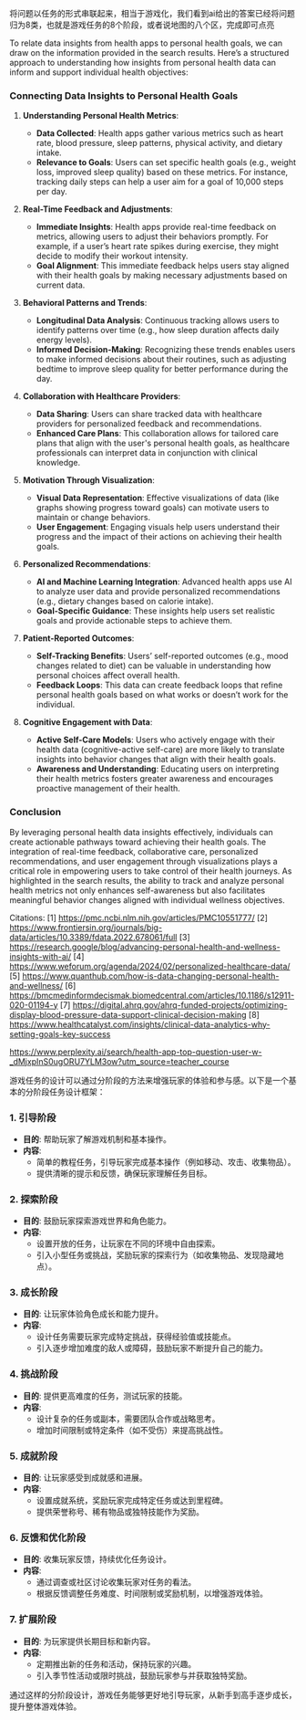 将问题以任务的形式串联起来，相当于游戏化，我们看到ai给出的答案已经将问题归为8类，也就是游戏任务的8个阶段，或者说地图的八个区，完成即可点亮

To relate data insights from health apps to personal health goals, we can draw on the information provided in the search results. Here’s a structured approach to understanding how insights from personal health data can inform and support individual health objectives:

### Connecting Data Insights to Personal Health Goals

1. **Understanding Personal Health Metrics**:
   - **Data Collected**: Health apps gather various metrics such as heart rate, blood pressure, sleep patterns, physical activity, and dietary intake.
   - **Relevance to Goals**: Users can set specific health goals (e.g., weight loss, improved sleep quality) based on these metrics. For instance, tracking daily steps can help a user aim for a goal of 10,000 steps per day.

2. **Real-Time Feedback and Adjustments**:
   - **Immediate Insights**: Health apps provide real-time feedback on metrics, allowing users to adjust their behaviors promptly. For example, if a user’s heart rate spikes during exercise, they might decide to modify their workout intensity.
   - **Goal Alignment**: This immediate feedback helps users stay aligned with their health goals by making necessary adjustments based on current data.

3. **Behavioral Patterns and Trends**:
   - **Longitudinal Data Analysis**: Continuous tracking allows users to identify patterns over time (e.g., how sleep duration affects daily energy levels).
   - **Informed Decision-Making**: Recognizing these trends enables users to make informed decisions about their routines, such as adjusting bedtime to improve sleep quality for better performance during the day.

4. **Collaboration with Healthcare Providers**:
   - **Data Sharing**: Users can share tracked data with healthcare providers for personalized feedback and recommendations.
   - **Enhanced Care Plans**: This collaboration allows for tailored care plans that align with the user's personal health goals, as healthcare professionals can interpret data in conjunction with clinical knowledge.

5. **Motivation Through Visualization**:
   - **Visual Data Representation**: Effective visualizations of data (like graphs showing progress toward goals) can motivate users to maintain or change behaviors.
   - **User Engagement**: Engaging visuals help users understand their progress and the impact of their actions on achieving their health goals.

6. **Personalized Recommendations**:
   - **AI and Machine Learning Integration**: Advanced health apps use AI to analyze user data and provide personalized recommendations (e.g., dietary changes based on calorie intake).
   - **Goal-Specific Guidance**: These insights help users set realistic goals and provide actionable steps to achieve them.

7. **Patient-Reported Outcomes**:
   - **Self-Tracking Benefits**: Users’ self-reported outcomes (e.g., mood changes related to diet) can be valuable in understanding how personal choices affect overall health.
   - **Feedback Loops**: This data can create feedback loops that refine personal health goals based on what works or doesn’t work for the individual.

8. **Cognitive Engagement with Data**:
   - **Active Self-Care Models**: Users who actively engage with their health data (cognitive-active self-care) are more likely to translate insights into behavior changes that align with their health goals.
   - **Awareness and Understanding**: Educating users on interpreting their health metrics fosters greater awareness and encourages proactive management of their health.

### Conclusion
By leveraging personal health data insights effectively, individuals can create actionable pathways toward achieving their health goals. The integration of real-time feedback, collaborative care, personalized recommendations, and user engagement through visualizations plays a critical role in empowering users to take control of their health journeys. As highlighted in the search results, the ability to track and analyze personal health metrics not only enhances self-awareness but also facilitates meaningful behavior changes aligned with individual wellness objectives.

Citations:
[1] https://pmc.ncbi.nlm.nih.gov/articles/PMC10551777/
[2] https://www.frontiersin.org/journals/big-data/articles/10.3389/fdata.2022.678061/full
[3] https://research.google/blog/advancing-personal-health-and-wellness-insights-with-ai/
[4] https://www.weforum.org/agenda/2024/02/personalized-healthcare-data/
[5] https://www.quanthub.com/how-is-data-changing-personal-health-and-wellness/
[6] https://bmcmedinformdecismak.biomedcentral.com/articles/10.1186/s12911-020-01194-y
[7] https://digital.ahrq.gov/ahrq-funded-projects/optimizing-display-blood-pressure-data-support-clinical-decision-making
[8] https://www.healthcatalyst.com/insights/clinical-data-analytics-why-setting-goals-key-success



https://www.perplexity.ai/search/health-app-top-question-user-w-_dMjxpInS0ugORU7YLM3ow?utm_source=teacher_course


游戏任务的设计可以通过分阶段的方法来增强玩家的体验和参与感。以下是一个基本的分阶段任务设计框架：

### 1. **引导阶段**
- **目的**: 帮助玩家了解游戏机制和基本操作。
- **内容**:
  - 简单的教程任务，引导玩家完成基本操作（例如移动、攻击、收集物品）。
  - 提供清晰的提示和反馈，确保玩家理解任务目标。

### 2. **探索阶段**
- **目的**: 鼓励玩家探索游戏世界和角色能力。
- **内容**:
  - 设置开放的任务，让玩家在不同的环境中自由探索。
  - 引入小型任务或挑战，奖励玩家的探索行为（如收集物品、发现隐藏地点）。

### 3. **成长阶段**
- **目的**: 让玩家体验角色成长和能力提升。
- **内容**:
  - 设计任务需要玩家完成特定挑战，获得经验值或技能点。
  - 引入逐步增加难度的敌人或障碍，鼓励玩家不断提升自己的能力。

### 4. **挑战阶段**
- **目的**: 提供更高难度的任务，测试玩家的技能。
- **内容**:
  - 设计复杂的任务或副本，需要团队合作或战略思考。
  - 增加时间限制或特定条件（如不受伤）来提高挑战性。

### 5. **成就阶段**
- **目的**: 让玩家感受到成就感和进展。
- **内容**:
  - 设置成就系统，奖励玩家完成特定任务或达到里程碑。
  - 提供荣誉称号、稀有物品或独特技能作为奖励。

### 6. **反馈和优化阶段**
- **目的**: 收集玩家反馈，持续优化任务设计。
- **内容**:
  - 通过调查或社区讨论收集玩家对任务的看法。
  - 根据反馈调整任务难度、时间限制或奖励机制，以增强游戏体验。

### 7. **扩展阶段**
- **目的**: 为玩家提供长期目标和新内容。
- **内容**:
  - 定期推出新的任务和活动，保持玩家的兴趣。
  - 引入季节性活动或限时挑战，鼓励玩家参与并获取独特奖励。

通过这样的分阶段设计，游戏任务能够更好地引导玩家，从新手到高手逐步成长，提升整体游戏体验。
